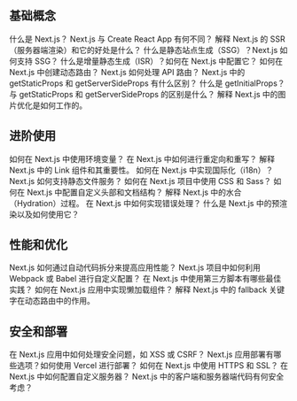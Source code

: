## 基础概念
什么是 Next.js？
Next.js 与 Create React App 有何不同？
解释 Next.js 的 SSR（服务器端渲染）和它的好处是什么？
什么是静态站点生成（SSG）？Next.js 如何支持 SSG？
什么是增量静态生成（ISR）？如何在 Next.js 中配置它？
如何在 Next.js 中创建动态路由？
Next.js 如何处理 API 路由？
Next.js 中的 getStaticProps 和 getServerSideProps 有什么区别？
什么是 getInitialProps？与 getStaticProps 和 getServerSideProps 的区别是什么？
解释 Next.js 中的图片优化是如何工作的。
## 进阶使用
如何在 Next.js 中使用环境变量？
在 Next.js 中如何进行重定向和重写？
解释 Next.js 中的 Link 组件和其重要性。
如何在 Next.js 中实现国际化（i18n）？
Next.js 如何支持静态文件服务？
如何在 Next.js 项目中使用 CSS 和 Sass？
如何在 Next.js 中配置自定义头部和文档结构？
解释 Next.js 中的水合（Hydration）过程。
在 Next.js 中如何实现错误处理？
什么是 Next.js 中的预渲染以及如何使用它？
## 性能和优化
Next.js 如何通过自动代码拆分来提高应用性能？
Next.js 项目中如何利用 Webpack 或 Babel 进行自定义配置？
在 Next.js 中使用第三方脚本有哪些最佳实践？
如何在 Next.js 应用中实现懒加载组件？
解释 Next.js 中的 fallback 关键字在动态路由中的作用。
## 安全和部署
在 Next.js 应用中如何处理安全问题，如 XSS 或 CSRF？
Next.js 应用部署有哪些选项？如何使用 Vercel 进行部署？
如何在 Next.js 中使用 HTTPS 和 SSL？
在 Next.js 中如何配置自定义服务器？
Next.js 中的客户端和服务器端代码有何安全考虑？